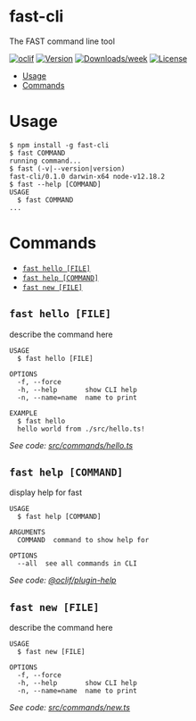 fast-cli
========

The FAST command line tool

[![oclif](https://img.shields.io/badge/cli-oclif-brightgreen.svg)](https://oclif.io)
[![Version](https://img.shields.io/npm/v/fast-cli.svg)](https://npmjs.org/package/fast-cli)
[![Downloads/week](https://img.shields.io/npm/dw/fast-cli.svg)](https://npmjs.org/package/fast-cli)
[![License](https://img.shields.io/npm/l/fast-cli.svg)](https://github.com/Microsoft/git+https://github.com/Microsoft/fast.git/blob/master/package.json)

<!-- toc -->
* [Usage](#usage)
* [Commands](#commands)
<!-- tocstop -->
# Usage
<!-- usage -->
```sh-session
$ npm install -g fast-cli
$ fast COMMAND
running command...
$ fast (-v|--version|version)
fast-cli/0.1.0 darwin-x64 node-v12.18.2
$ fast --help [COMMAND]
USAGE
  $ fast COMMAND
...
```
<!-- usagestop -->
# Commands
<!-- commands -->
* [`fast hello [FILE]`](#fast-hello-file)
* [`fast help [COMMAND]`](#fast-help-command)
* [`fast new [FILE]`](#fast-new-file)

## `fast hello [FILE]`

describe the command here

```
USAGE
  $ fast hello [FILE]

OPTIONS
  -f, --force
  -h, --help       show CLI help
  -n, --name=name  name to print

EXAMPLE
  $ fast hello
  hello world from ./src/hello.ts!
```

_See code: [src/commands/hello.ts](https://github.com/Microsoft/fast/blob/v0.1.0/src/commands/hello.ts)_

## `fast help [COMMAND]`

display help for fast

```
USAGE
  $ fast help [COMMAND]

ARGUMENTS
  COMMAND  command to show help for

OPTIONS
  --all  see all commands in CLI
```

_See code: [@oclif/plugin-help](https://github.com/oclif/plugin-help/blob/v3.2.2/src/commands/help.ts)_

## `fast new [FILE]`

describe the command here

```
USAGE
  $ fast new [FILE]

OPTIONS
  -f, --force
  -h, --help       show CLI help
  -n, --name=name  name to print
```

_See code: [src/commands/new.ts](https://github.com/Microsoft/fast/blob/v0.1.0/src/commands/new.ts)_
<!-- commandsstop -->
